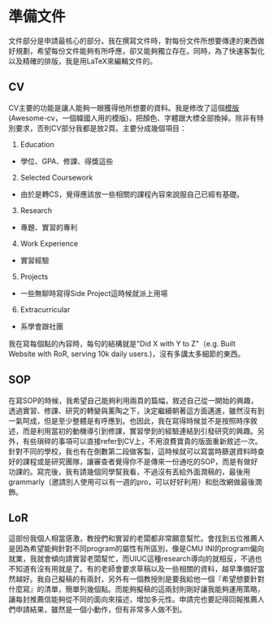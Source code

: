 # 準備文件
文件部分是申請最核心的部分。我在撰寫文件時，對每份文件所想要傳達的東西做好規劃，希望每份文件能夠有所呼應，卻又能夠獨立存在。同時，為了快速客製化以及精確的排版，我是用LaTeX來編輯文件的。

## CV
CV主要的功能是讓人能夠一眼獲得他所想要的資料。我是修改了這個[模版](https://github.com/posquit0/Awesome-CV)(Awesome-cv，一個韓國人用的模版)，把顏色、字體跟大標全部換掉。除非有特別要求，否則CV部分我都是放2頁。主要分成幾個項目：
1. Education
  -  學位、GPA、修課、得獎這些
2. Selected Coursework
  - 由於是轉CS，覺得應該放一些相關的課程內容來說服自己已經有基礎。
3. Research
 - 專題、實習的專利
4. Work Experience
 - 實習經驗
5. Projects
 - 一些無聊時寫得Side Project這時候就派上用場
6. Extracurricular
 - 系學會跟社團


我在寫每個點的內容時，每句的結構就是"Did X with Y to Z"（e.g. Built Website with RoR, serving 10k daily users.)，沒有多講太多細節的東西。

## SOP
在寫SOP的時候，我希望自己能夠利用兩頁的篇幅，敘述自己從一開始的興趣，透過實習、修課、研究的轉變與薰陶之下，決定繼續朝著這方面邁進，雖然沒有到一氣呵成，但是至少整體是有呼應到。也因此，我在寫得時候並不是按照時序敘述，而是利用當初的動機導引到修課，實習學到的經驗連結到引發研究的興趣。另外，有些瑣碎的事項可以直接refer到CV上，不用浪費寶貴的版面重新敘述一次。針對不同的學校，我也有在倒數第二段做客製，這時候就可以寫當時篩選資料時查好的課程或是研究團隊，讓審查者覺得你不是傳來一份通吃的SOP，而是有做好功課的。寫完後，我有請幾個同學幫我看，不過沒有丟給外面潤稿的，最後用grammarly（邀請別人使用可以有一週的pro，可以好好利用）和批改網做最後潤飾。

## LoR
這部份我個人相當感激，教授們和實習的老闆都非常願意幫忙。會找到五位推薦人是因為希望能夠針對不同program的屬性有所區別，像是CMU INI的program偏向就業，我就會傾向請實習老闆幫忙，而UIUC這種research導向的就相反，不過也不知道有沒有用就是了。有的老師會要求草稿以及一些相關的資料，越早準備好當然越好。我自己擬稿的有兩封，另外有一個教授則是要我給他一個『希望想要針對什麼寫』的清單，簡單列幾個點。而能夠擬稿的這兩封則剛好讓我能夠運用策略，讓每封推薦信能夠從不同的面向來描述，增加多元性。申請完也要記得回報推薦人們申請結果，雖然是一個小動作，但有非常多人做不到。